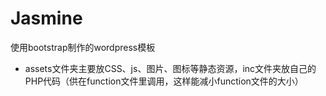 # Jasmine
使用bootstrap制作的wordpress模板<br>
* assets文件夹主要放CSS、js、图片、图标等静态资源，inc文件夹放自己的PHP代码（供在function文件里调用，这样能减小function文件的大小）
